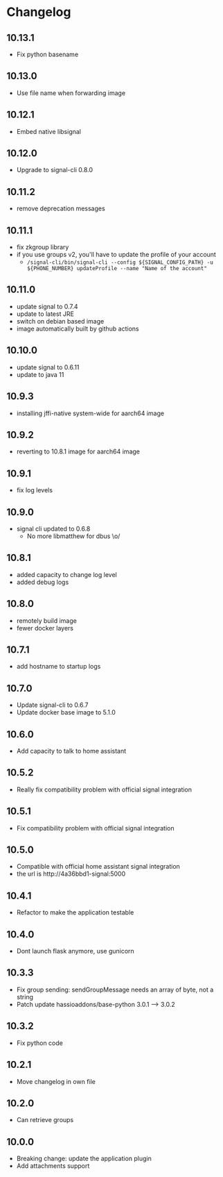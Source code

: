 # Changelog

## 10.13.1

- Fix python basename 

## 10.13.0

- Use file name when forwarding image 

## 10.12.1

- Embed native libsignal

## 10.12.0

- Upgrade to signal-cli 0.8.0

## 10.11.2

- remove deprecation messages

## 10.11.1

- fix zkgroup library
- if you use groups v2, you'll have to update the profile of your account
    - `/signal-cli/bin/signal-cli --config ${SIGNAL_CONFIG_PATH} -u ${PHONE_NUMBER} updateProfile --name "Name of the account"`

## 10.11.0

- update signal to 0.7.4
- update to latest JRE
- switch on debian based image
- image automatically built by github actions

## 10.10.0

- update signal to 0.6.11
- update to java 11

## 10.9.3

- installing jffi-native system-wide for aarch64 image

## 10.9.2

- reverting to 10.8.1 image for aarch64 image

## 10.9.1

- fix log levels

## 10.9.0

- signal cli updated to 0.6.8
  - No more libmatthew for dbus \o/

## 10.8.1

- added capacity to change log level
- added debug logs

## 10.8.0

- remotely build image
- fewer docker layers

## 10.7.1

- add hostname to startup logs

## 10.7.0

- Update signal-cli to 0.6.7
- Update docker base image to 5.1.0

## 10.6.0

- Add capacity to talk to home assistant

## 10.5.2

- Really fix compatibility problem with official signal integration

## 10.5.1

- Fix compatibility problem with official signal integration

## 10.5.0

- Compatible with official home assistant signal integration
- the url is http://4a36bbd1-signal:5000

## 10.4.1

- Refactor to make the application testable

## 10.4.0

- Dont launch flask anymore, use gunicorn

## 10.3.3

- Fix group sending: sendGroupMessage needs an array of byte, not a string
- Patch update hassioaddons/base-python 3.0.1 --> 3.0.2

## 10.3.2

- Fix python code

## 10.2.1

- Move changelog in own file

## 10.2.0

- Can retrieve groups

## 10.0.0

- Breaking change: update the application plugin
- Add attachments support
